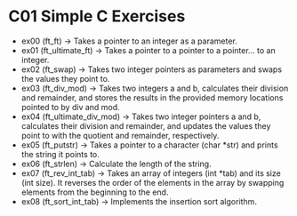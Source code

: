 # C01  Simple C Exercises
- ex00 (ft_ft) -> Takes a pointer to an integer as a parameter.
- ex01 (ft_ultimate_ft) -> Takes a pointer to a pointer to a pointer... to an integer.
- ex02 (ft_swap) -> Takes two integer pointers as parameters and swaps the values they point to.
- ex03 (ft_div_mod) -> Takes two integers a and b, calculates their division and remainder, and stores the results in the provided memory locations pointed to by div and mod.
- ex04 (ft_ultimate_div_mod) -> Takes two integer pointers a and b, calculates their division and remainder, and updates the values they point to with the quotient and remainder, respectively.
- ex05 (ft_putstr) -> Takes a pointer to a character (char *str) and prints the string it points to.
- ex06 (ft_strlen) -> Calculate the length of the string.
- ex07 (ft_rev_int_tab) -> Takes an array of integers (int *tab) and its size (int size). It reverses the order of the elements in the array by swapping elements from the beginning to the end.
- ex08 (ft_sort_int_tab) -> Implements the insertion sort algorithm.
